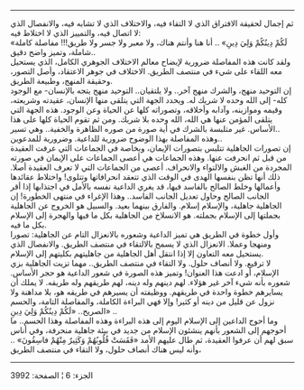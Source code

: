 ------------------------------------------------------------------------

ثم إجمال لحقيقة الافتراق الذي لا التقاء فيه، والاختلاف الذي لا تشابه
فيه، والانفصال الذي لا اتصال فيه، والتمييز الذي لا اختلاط فيه:  
«لَكُمْ دِينُكُمْ وَلِيَ دِينِ» .. أنا هنا وأنتم هناك، ولا معبر ولا جسر ولا طريق!!!
مفاصلة كاملة شاملة، وتميز واضح دقيق..  
ولقد كانت هذه المفاصلة ضرورية لإيضاح معالم الاختلاف الجوهري الكامل، الذي
يستحيل معه اللقاء على شيء في منتصف الطريق. الاختلاف في جوهر الاعتقاد،
وأصل التصور، وحقيقة المنهج، وطبيعة الطريق.  
إن التوحيد منهج، والشرك منهج آخر.. ولا يلتقيان.. التوحيد منهج يتجه
بالإنسان- مع الوجود كله- إلى الله وحده لا شريك له. ويحدد الجهة التي
يتلقى منها الإنسان، عقيدته وشريعته، وقيمه وموازينه، وآدابه وأخلاقه،
وتصوراته كلها عن الحياة وعن الوجود. هذه الجهة التي يتلقى المؤمن عنها هي
الله، الله وحده بلا شريك. ومن ثم تقوم الحياة كلها على هذا الأساس. غير
متلبسة بالشرك في أية صورة من صوره الظاهرة والخفية.. وهي تسير..  
وهذه المفاصلة بهذا الوضوح ضرورية للداعية. وضرورية للمدعوين..  
إن تصورات الجاهلية تتلبس بتصورات الإيمان، وبخاصة في الجماعات التي عرفت
العقيدة من قبل ثم انحرفت عنها. وهذه الجماعات هي أعصى الجماعات على
الإيمان في صورته المجردة من الغبش والالتواء والانحراف. أعصى من الجماعات
التي لا تعرف العقيدة أصلا. ذلك أنها تظن بنفسها الهدى في الوقت الذي تتعقد
انحرافاتها وتتلوى! واختلاط عقائدها وأعمالها وخلط الصالح بالفاسد فيها، قد
يغري الداعية نفسه بالأمل في اجتذابها إذا أقر الجانب الصالح وحاول تعديل
الجانب الفاسد.. وهذا الإغراء في منتهى الخطورة! إن الجاهلية جاهلية،
والإسلام إسلام. والفارق بينهما بعيد. والسبيل هو الخروج عن الجاهلية
بجملتها إلى الإسلام بجملته. هو الانسلاخ من الجاهلية بكل ما فيها والهجرة
إلى الإسلام بكل ما فيه.  
وأول خطوة في الطريق هي تميز الداعية وشعوره بالانعزال التام عن الجاهلية:
تصورا ومنهجا وعملا. الانعزال الذي لا يسمح بالالتقاء في منتصف الطريق.
والانفصال الذي يستحيل معه التعاون إلا إذا انتقل أهل الجاهلية من جاهليتهم
بكليتهم إلى الإسلام.  
لا ترقيع. ولا أنصاف حلول. ولا التقاء في منتصف الطريق.. مهما تزيت
الجاهلية بزي الإسلام، أو ادعت هذا العنوان! وتميز هذه الصورة في شعور
الداعية هو حجر الأساس. شعوره بأنه شيء آخر غير هؤلاء. لهم دينهم وله دينه،
لهم طريقهم وله طريقه. لا يملك أن يسايرهم خطوة واحدة في طريقهم. ووظيفته
أن يسيرهم في طريقه هو، بلا مداهنة ولا نزول عن قليل من دينه أو كثير! وإلا
فهي البراءة الكاملة، والمفاصلة التامة، والحسم الصريح.. «لَكُمْ دِينُكُمْ وَلِيَ
دِينِ» ..  
وما أحوج الداعين إلى الإسلام اليوم إلى هذه البراءة وهذه المفاصلة وهذا
الحسم.. ما أحوجهم إلى الشعور بأنهم ينشئون الإسلام من جديد في بيئة جاهلية
منحرفة، وفي أناس سبق لهم أن عرفوا العقيدة، ثم طال عليهم الأمد «فَقَسَتْ
قُلُوبُهُمْ وَكَثِيرٌ مِنْهُمْ فاسِقُونَ» .. وأنه ليس هناك أنصاف حلول، ولا التقاء في
منتصف الطريق،

------------------------------------------------------------------------

الجزء: 6 ¦ الصفحة: 3992
